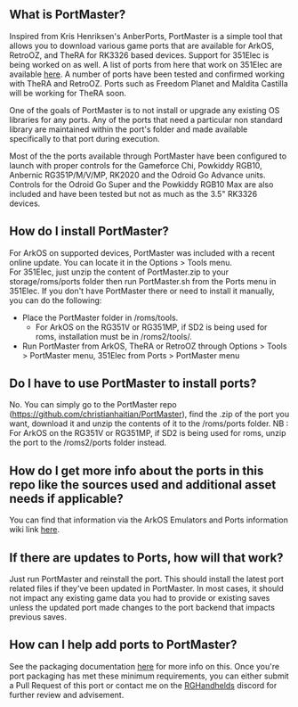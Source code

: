 ## What is PortMaster?

Inspired from Kris Henriksen's AnberPorts, PortMaster is a simple tool that allows you to download various game ports that are available for ArkOS, RetroOZ, and TheRA for RK3326 based devices.  Support for 351Elec is being worked on as well.  A list of ports from here that work on 351Elec are available [here](https://351elec.de/PortMaster).  A number of ports have been tested and confirmed working with TheRA and RetroOZ.  Ports such as Freedom Planet and Maldita Castilla will be working for TheRA soon.  

One of the goals of PortMaster is to not install or upgrade any existing OS libraries for any ports.  Any of the ports that need a particular non standard library are maintained within the port's folder and made available specifically to that port during execution.

Most of the the ports available through PortMaster have been configured to launch with proper controls for the Gameforce Chi, Powkiddy RGB10, Anbernic RG351P/M/V/MP, RK2020 and the Odroid Go Advance units.  Controls for the Odroid Go Super and the Powkiddy RGB10 Max are also included and have been tested but not as much as the 3.5" RK3326 devices. 

## How do I install PortMaster?

For ArkOS on supported devices, PortMaster was included with a recent online update.  You can locate it in the Options > Tools menu. \
For 351Elec, just unzip the content of PortMaster.zip to your storage/roms/ports folder then run PortMaster.sh from the Ports menu in 351Elec.
If you don't have PortMaster there or need to install it manually, you can do the following:
* Place the PortMaster folder in /roms/tools.
   * For ArkOS on the RG351V or RG351MP, if SD2 is being used for roms, installation must be in /roms2/tools/. 
* Run PortMaster from ArkOS, TheRA or RetroOZ through Options > Tools > PortMaster menu, 351Elec from Ports > PortMaster menu

## Do I have to use PortMaster to install ports?

No.  You can simply go to the PortMaster repo (https://github.com/christianhaitian/PortMaster), find the .zip of the port you want, download it and unzip the contents of it to the /roms/ports folder.  NB : For ArkOS on the RG351V or RG351MP, if SD2 is being used for roms, unzip the port to the /roms2/ports folder instead.

## How do I get more info about the ports in this repo like the sources used and additional asset needs if applicable?

You can find that information via the ArkOS Emulators and Ports information wiki link [here](https://github.com/christianhaitian/arkos/wiki/ArkOS-Emulators-and-Ports-information#ports).

## If there are updates to Ports, how will that work?

Just run PortMaster and reinstall the port.  This should install the latest port related files if they've been updated in PortMaster.  In most cases, it should not impact any existing game data you had to provide or existing saves unless the updated port made changes to the port backend that impacts previous saves.

## How can I help add ports to PortMaster?

See the packaging documentation [here](https://github.com/christianhaitian/PortMaster/blob/main/docs/packaging.md) for more info on this.  Once you're port packaging has met these minimum requirements, you can either submit a Pull Request of this port or contact me on the [RGHandhelds](https://discord.gg/Jd2azKX) discord for further review and advisement.